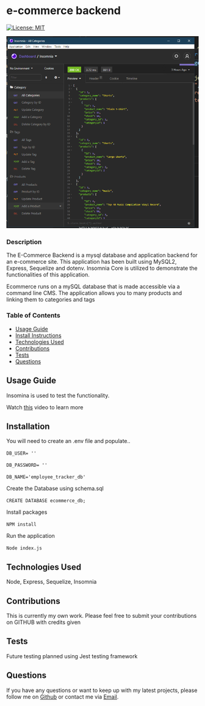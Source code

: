 # e-commerce backend


  [![License: MIT](https://img.shields.io/badge/License-MIT-yellow.svg)](https://opensource.org/licenses/MIT)



  ![e-commerce backend](./Develop/assets/finalScreen.PNG)


          
### Description 

The E-Commerce Backend is a mysql database and application backend for an e-commerce site. This application has been built using MySQL2, Express, Sequelize and dotenv. Insomnia Core is utilized to demonstrate the functionalities of this application.

Ecommerce runs on a mySQL database that is made accessible via a command line CMS. The application allows you to many products and linking them to categories and tags 


### Table of Contents

* [Usage Guide](#Usage-Guide)
* [Install Instructions](#Installation)
* [Technologies Used](#Technologies-Used)
* [Contributions](#Contributions)
* [Tests](#Tests)
* [Questions](#Questions)


## Usage Guide 

Insomina is used to test the functionality.

Watch [this](https://drive.google.com/file/d/1xRfVmBduITnUHBzV3eBGXjTN8yS7J8DD/view) video to learn more 


## Installation 

You will need to create an .env file and populate..

`DB_USER= ''`

`DB_PASSWORD= ''`

`DB_NAME='employee_tracker_db'`

Create the Database using schema.sql

`CREATE DATABASE ecommerce_db;`

Install packages

`NPM install` 

Run the application

`Node index.js`

## Technologies Used 

Node, Express, Sequelize, Insomnia


## Contributions 

This is currently my own work. Please feel free to submit your contributions on GITHUB with credits given

## Tests 

Future testing planned using Jest testing framework

## Questions 

If you have any questions or want to keep up with my latest projects, please follow me on [Github](http://www.github.com/operationBrass) or contact me via [Email](mr.brn.lewis@outlook.com). 
